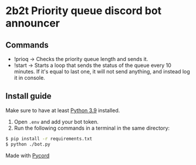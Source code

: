 # 2b2t Priority queue discord bot announcer

## Commands

- !prioq -> Checks the priority queue length and sends it.
- !start -> Starts a loop that sends the status of the queue every 10 minutes. If it's equal to last one, it will not send anything, and instead log it in console.

## Install guide

Make sure to have at least [Python 3.9](https://www.python.org/downloads/) installed.

1. Open `.env` and add your bot token.
2. Run the following commands in a terminal in the same directory:

```bash
$ pip install -r requirements.txt
$ python ./bot.py
```

Made with [Pycord](https://github.com/Pycord-Development/pycord)

